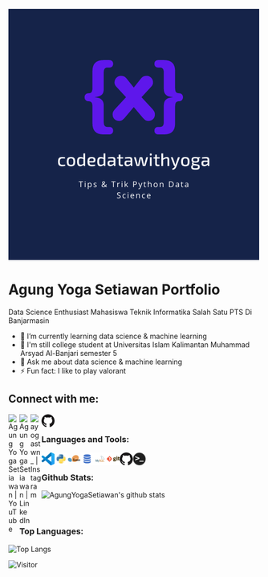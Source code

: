 
![gambar](https://github.com/AgungYogaSetiawan/portfolio/blob/main/codedatawithyoga.png)
# Agung Yoga Setiawan Portfolio

Data Science Enthusiast Mahasiswa Teknik Informatika Salah Satu PTS Di Banjarmasin

- 🌱 I’m currently learning data science & machine learning
- 🥅 I'm still college student at Universitas Islam Kalimantan Muhammad Arsyad Al-Banjari semester 5
- 💬 Ask me about data science & machine learning
- ⚡ Fun fact: I like to play valorant 


## Connect with me:

[<img align="left" alt="Agung Yoga Setiawan | YouTube" width="22px" src="https://cdn.jsdelivr.net/npm/simple-icons@v3/icons/youtube.svg" />](https://www.youtube.com/channel/UClTFB61ahqcBR1lHNFsQ00g)
[<img align="left" alt="Agung Yoga Setiawan | LinkedIn" width="22px" src="https://cdn.jsdelivr.net/npm/simple-icons@v3/icons/linkedin.svg" />](https://www.linkedin.com/in/agung-yoga-setiawan-973b07209/)
[<img align="left" alt="ayogastwn_ | Instagram" width="22px" src="https://cdn.jsdelivr.net/npm/simple-icons@v3/icons/instagram.svg" />](https://www.instagram.com/ayogastwn_)
[<img align="left" alt="GitHub" width="26px" src="https://raw.githubusercontent.com/github/explore/78df643247d429f6cc873026c0622819ad797942/topics/github/github.png" />](https://www.github.com/AgungYogaSetiawan)

<br />

### Languages and Tools:

<img align="left" alt="Visual Studio Code" width="26px" src="https://raw.githubusercontent.com/github/explore/80688e429a7d4ef2fca1e82350fe8e3517d3494d/topics/visual-studio-code/visual-studio-code.png" />
<img align="left" alt="Python" width="26px" src="https://raw.githubusercontent.com/github/explore/80688e429a7d4ef2fca1e82350fe8e3517d3494d/topics/python/python.png" />
<img align="left" alt="Scikit-learn" width="26px" src="https://raw.githubusercontent.com/github/explore/80688e429a7d4ef2fca1e82350fe8e3517d3494d/topics/scikit-learn/scikit-learn.png" />
<img align="left" alt="SQL" width="26px" src="https://raw.githubusercontent.com/github/explore/80688e429a7d4ef2fca1e82350fe8e3517d3494d/topics/sql/sql.png" />
<img align="left" alt="MySQL" width="26px" src="https://raw.githubusercontent.com/github/explore/80688e429a7d4ef2fca1e82350fe8e3517d3494d/topics/mysql/mysql.png" />
<img align="left" alt="Git" width="26px" src="https://raw.githubusercontent.com/github/explore/80688e429a7d4ef2fca1e82350fe8e3517d3494d/topics/git/git.png" />
<img align="left" alt="GitHub" width="26px" src="https://raw.githubusercontent.com/github/explore/78df643247d429f6cc873026c0622819ad797942/topics/github/github.png" />
<img align="left" alt="Terminal" width="26px" src="https://raw.githubusercontent.com/github/explore/80688e429a7d4ef2fca1e82350fe8e3517d3494d/topics/terminal/terminal.png" />

<br />

### Github Stats:
![AgungYogaSetiawan's github stats](https://github-readme-stats.vercel.app/api?username=AgungYogaSetiawan&show_icons=true&theme=synthwave&hide_border=true)

<br />

### Top Languages:
![Top Langs](https://github-readme-stats.vercel.app/api/top-langs/?username=AgungYogaSetiawan&layout=compact)

![Visitor](https://visitor-badges.glitch.me?username=AgungYogaSetiawan&repo=AgungYogaSetiawan&label=VISITOR&style=for-the-badge&color=%23457BFF&token=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)


<!--
**AgungYogaSetiawan/AgungYogaSetiawan** is a ✨ _special_ ✨ repository because its `README.md` (this file) appears on your GitHub profile.

- 🔭 I’m currently working on ...
- 🌱 I’m currently learning ...
- 👯 I’m looking to collaborate on ...
- 🤔 I’m looking for help with ...
- 💬 Ask me about ...
- 📫 How to reach me: ...
- 😄 Pronouns: ...
- ⚡ Fun fact: ...
-->
